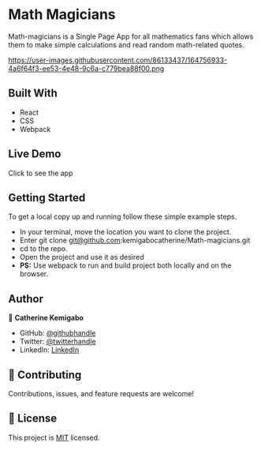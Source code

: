 # Math Magicians

Math-magicians is a Single Page App for all mathematics fans which allows them to make simple calculations and read random math-related quotes.

<https://user-images.githubusercontent.com/86133437/164756933-4a6f64f3-ee53-4e48-9c6a-c779bea88f00.png>

## Built With

- React
- CSS
- Webpack

## Live Demo

Click to see the app

## Getting Started

To get a local copy up and running follow these simple example steps.

- In your terminal, move the location you want to clone the project.
- Enter git clone git@github.com:kemigabocatherine/Math-magicians.git
- cd to the repo.
- Open the project and use it as desired
- **PS:** Use webpack to run and build project both locally and on the browser.

## Author

👤 **Catherine Kemigabo**

- GitHub: [@githubhandle](https://github.com/kemigabocatherine)
- Twitter: [@twitterhandle](https://twitter.com/home?lang=en)
- LinkedIn: [LinkedIn](https://www.linkedin.com/feed/)

## 🤝 Contributing

Contributions, issues, and feature requests are welcome!

## 📝 License

This project is [MIT](./LICENSE) licensed.
